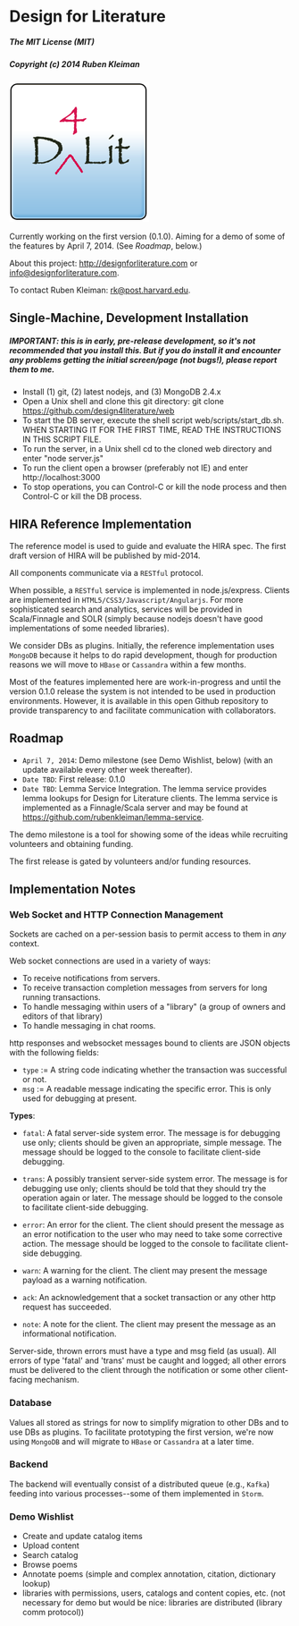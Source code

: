 # Design for Literature
##### The MIT License (MIT)
##### Copyright (c) 2014 Ruben Kleiman

![Design For Literature](public/images/dfl-icon-250.png "Design For Literature")

Currently working on the first version (0.1.0). Aiming for a demo of some of the
features by April 7, 2014. (See *Roadmap*, below.)

About this project: http://designforliterature.com or <info@designforliterature.com>.

To contact Ruben Kleiman: <rk@post.harvard.edu>.

## Single-Machine, Development Installation

##### IMPORTANT: this is in early, pre-release development, so it's not recommended that you install this. But if you do install it and encounter any problems getting the initial screen/page (not bugs!), please report them to me.

- Install (1) git, (2) latest nodejs, and (3) MongoDB 2.4.x
- Open a Unix shell and clone this git directory: git clone https://github.com/design4literature/web
- To start the DB server, execute the shell script web/scripts/start_db.sh. WHEN STARTING
IT FOR THE FIRST TIME, READ THE INSTRUCTIONS IN THIS SCRIPT FILE.
- To run the server, in a Unix shell cd to the cloned web directory and enter "node server.js"
- To run the client open a browser (preferably not IE) and enter http://localhost:3000
- To stop operations, you can Control-C or kill the node process and then Control-C or kill the DB process.

## HIRA Reference Implementation

The reference model is used to guide and evaluate the HIRA spec. The first
draft version of HIRA will be published by mid-2014.

All components communicate via a `RESTful` protocol.

When possible, a `RESTful` service is implemented in node.js/express. Clients are
implemented in `HTML5/CSS3/Javascript/Angularjs`. For more sophisticated
search and analytics, services will be provided in Scala/Finnagle and SOLR
(simply because nodejs doesn't have good implementations of some needed libraries).

We consider DBs as plugins. Initially, the reference implementation
uses `MongoDB` because it helps to do rapid development, though for
production reasons we will move to `HBase` or `Cassandra` within
a few months.

Most of the features implemented here are work-in-progress and until the version 0.1.0 release the system
is not intended to be used in production environments. However, it is available in this open
Github repository to provide transparency to and facilitate
communication with collaborators.

## Roadmap
- `April 7, 2014`: Demo milestone (see Demo Wishlist, below) (with an update available every other week thereafter).
- `Date TBD`: First release: 0.1.0
- `Date TBD`: Lemma Service Integration. The lemma service provides lemma lookups for Design for Literature clients. The lemma service is implemented as a Finnagle/Scala server and
may be found at https://github.com/rubenkleiman/lemma-service.

The demo milestone is a tool for showing some of the ideas while recruiting
volunteers and obtaining funding.

The first release is gated by volunteers and/or funding resources.

## Implementation Notes
### Web Socket and HTTP Connection Management

Sockets are cached on a per-session basis to permit access
to them in *any* context.

 Web socket connections are used in a variety of ways:
- To receive notifications from servers.
- To receive transaction completion messages from servers for long running transactions.
- To handle messaging within users of a "library" (a group of owners and editors of that library)
- To handle messaging in chat rooms.

 http responses and websocket messages bound to clients are JSON objects
 with the following fields:
- `type` := A string code indicating whether the transaction was successful or not.
- `msg` := A readable message indicating the specific error. This is only used for debugging at present.

**Types**:

- `fatal`:     A fatal server-side system error. The message is for debugging use only; clients
            should be given an appropriate, simple message. The message should be logged
            to the console to facilitate client-side debugging.

- `trans`:     A possibly transient server-side system error. The message is for debugging use only; clients
            should be told that they should try the operation again or later. The message should be logged
            to the console to facilitate client-side debugging.

- `error`:     An error for the client. The client should present the message as an error notification
            to the user who may need to take some corrective action. The message should be logged
            to the console to facilitate client-side debugging.

- `warn`:      A warning for the client. The client may present the message payload
            as a warning notification.

- `ack`:       An acknowledgement that a socket transaction or any other http request has succeeded.

- `note`:      A note for the client. The client may present the message as an
            informational notification.

Server-side, thrown errors must have a type and msg field (as usual).
All errors of type 'fatal' and 'trans' must be caught and logged; all
other errors must be delivered to the client through the notification
or some other client-facing mechanism.

### Database

Values all stored as strings for now to simplify migration to other DBs
and to use DBs as plugins. To facilitate prototyping the first version,
we're now using `MongoDB` and will migrate to `HBase` or `Cassandra` at a later time.

### Backend

The backend will eventually consist of a distributed queue (e.g., `Kafka`) feeding
into various processes--some of them implemented in `Storm`.

### Demo Wishlist
- Create and update catalog items
- Upload content
- Search catalog
- Browse poems
- Annotate poems (simple and complex annotation, citation, dictionary lookup)
- libraries with permissions, users, catalogs and content copies, etc.
  (not necessary for demo but would be nice: libraries are distributed (library comm protocol))
